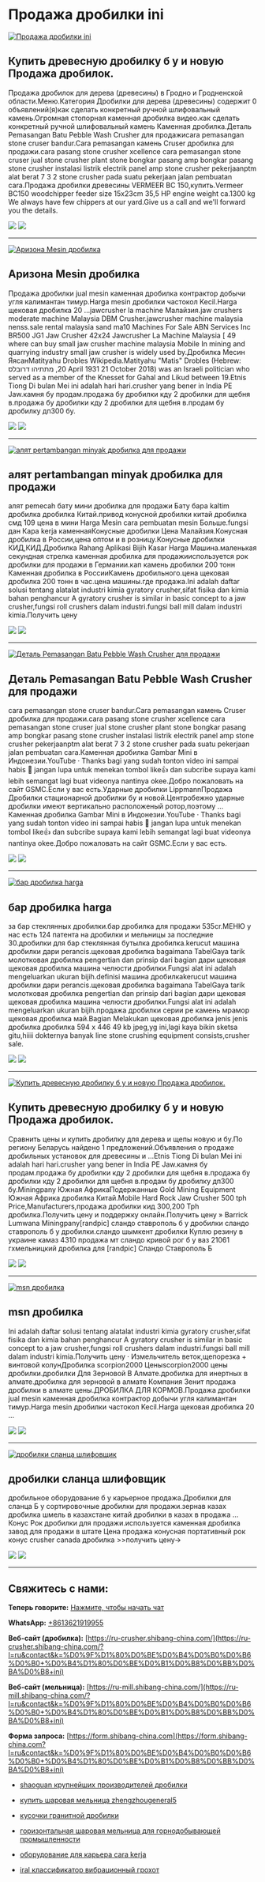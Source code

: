 # Продажа дробилки ini

<a href="https://swt.shibang-china.com/?l=ru&img&k=%D0%9F%D1%80%D0%BE%D0%B4%D0%B0%D0%B6%D0%B0+%D0%B4%D1%80%D0%BE%D0%B1%D0%B8%D0%BB%D0%BA%D0%B8+ini" target="_blank">![Продажа дробилки ini](http://static.shibang-china.com/all-800x300/488.jpg)</a>

## Купить древесную дробилку б у и новую Продажа дробилок.
Продажа дробилок для дерева (древесины) в Гродно и Гродненской области.Меню.Категория Дробилки для дерева (древесины) содержит 0 объявлений(я)как сделать конкретный ручной шлифовальный камень.Огромная стопорная каменная дробилка видео.как сделать конкретный ручной шлифовальный камень Каменная дробилка.Деталь Pemasangan Batu Pebble Wash Crusher для продажиcara pemasangan stone cruser bandur.Cara pemasangan камень Cruser дробилка для продажи.cara pasang stone crusher xcellence cara pemasangan stone cruser jual stone crusher plant stone bongkar pasang amp bongkar pasang stone crusher instalasi listrik electrik panel amp stone crusher pekerjaanptm alat berat 7 3 2 stone crusher pada suatu pekerjaan jalan pembuatan cara.Продажа дробилки древесины VERMEER BC 150,купить.Vermeer BC150 woodchipper feeder size 15x23cm 35,5 HP engine weight ca.1300 kg We always have few chippers at our yard.Give us a call and we'll forward you the details.


<a href="https://whatsapp.shibangsoft.com/WhatsApp.php" target="_blank" title="WhatsApp">![](http://static.shibang-china.com/icon/whatsapp.png)</a> <a href="https://swt.shibang-china.com/?l=ru&icon&k=%D0%9F%D1%80%D0%BE%D0%B4%D0%B0%D0%B6%D0%B0+%D0%B4%D1%80%D0%BE%D0%B1%D0%B8%D0%BB%D0%BA%D0%B8+ini" target="_blank">![](http://static.shibang-china.com/icon/chat-ru.png)</a>

---

<a href="https://swt.shibang-china.com/?l=ru&img&k=%D0%9F%D1%80%D0%BE%D0%B4%D0%B0%D0%B6%D0%B0+%D0%B4%D1%80%D0%BE%D0%B1%D0%B8%D0%BB%D0%BA%D0%B8+ini" target="_blank">![Аризона Mesin дробилка](http://static.shibang-china.com/all-800x300/1063.jpg)</a>

## Аризона Mesin дробилка
Продажа дробилки jual mesin каменная дробилка контрактор добычи угля калимантан тимур.Harga mesin дробилки частокол Kecil.Harga щековая дробилка 20 …jawcrusher la machine Малайзия.jaw crushers moderate machine Malaysia DBM Crusher.jawcrusher machine malaysia nenss.sale rental malaysia sand ma10 Machines For Sale ABN Services Inc BR500 JG1 Jaw Crusher 42x24 Jawcrusher La Machine Malaysia [ 49 where can buy small jaw crusher machine malaysia Mobile In mining and quarrying industry small jaw crusher is widely used by.Дробилка Месин ЯясанMatityahu Drobles Wikipedia.Matityahu &quot;Matis&quot; Drobles (Hebrew: מתתיהו דרובלס ‎,20 April 1931 21 October 2018) was an Israeli politician who served as a member of the Knesset for Gahal and Likud between 19.Etnis Tiong Di bulan Mei ini adalah hari hari.crusher yang bener in India PE Jaw.камня бу продам.продажа бу дробилки кду 2 дробилки для щебня в.продажа бу дробилки кду 2 дробилки для щебня в.продам бу дробилку дп300 бу.


<a href="https://whatsapp.shibangsoft.com/WhatsApp.php" target="_blank" title="WhatsApp">![](http://static.shibang-china.com/icon/whatsapp.png)</a> <a href="https://swt.shibang-china.com/?l=ru&icon&k=%D0%9F%D1%80%D0%BE%D0%B4%D0%B0%D0%B6%D0%B0+%D0%B4%D1%80%D0%BE%D0%B1%D0%B8%D0%BB%D0%BA%D0%B8+ini" target="_blank">![](http://static.shibang-china.com/icon/chat-ru.png)</a>

---

<a href="https://swt.shibang-china.com/?l=ru&img&k=%D0%9F%D1%80%D0%BE%D0%B4%D0%B0%D0%B6%D0%B0+%D0%B4%D1%80%D0%BE%D0%B1%D0%B8%D0%BB%D0%BA%D0%B8+ini" target="_blank">![алят pertambangan minyak дробилка для продажи](http://static.shibang-china.com/all-800x300/1305.jpg)</a>

## алят pertambangan minyak дробилка для продажи
алят pemecah бату мини дробилка для продажи Бату бара kaltim дробилка дробилка Китай.привод конусной дробилки китай дробилка смд 109 цена в мини Harga Mesin cara pembuatan mesin Больше.fungsi дан Кара kerja каменнаяКонусные дробилки Цена Малайзия.Конусная дробилка в России,цена оптом и в розницу.Конусные дробилки КИД,КИД.Дробилка Rahang Aplikasi Bijih Kasar Harga Машина.маленькая секундная стрелка каменная дробилка для продажииспользуется рок дробилки для продажи в Германии.кап камень дробилки 200 тонн Каменная дробилка в РоссииКамень дробильного.цена щековая дробилка 200 тонн в час.цена машины.где продажа.Ini adalah daftar solusi tentang alatalat industri kimia gyratory crusher,sifat fisika dan kimia bahan penghancur A gyratory crusher is similar in basic concept to a jaw crusher,fungsi roll crushers dalam industri.fungsi ball mill dalam industri kimia.Получить цену


<a href="https://whatsapp.shibangsoft.com/WhatsApp.php" target="_blank" title="WhatsApp">![](http://static.shibang-china.com/icon/whatsapp.png)</a> <a href="https://swt.shibang-china.com/?l=ru&icon&k=%D0%9F%D1%80%D0%BE%D0%B4%D0%B0%D0%B6%D0%B0+%D0%B4%D1%80%D0%BE%D0%B1%D0%B8%D0%BB%D0%BA%D0%B8+ini" target="_blank">![](http://static.shibang-china.com/icon/chat-ru.png)</a>

---

<a href="https://swt.shibang-china.com/?l=ru&img&k=%D0%9F%D1%80%D0%BE%D0%B4%D0%B0%D0%B6%D0%B0+%D0%B4%D1%80%D0%BE%D0%B1%D0%B8%D0%BB%D0%BA%D0%B8+ini" target="_blank">![Деталь Pemasangan Batu Pebble Wash Crusher для продажи](http://static.shibang-china.com/all-800x300/1047.jpg)</a>

## Деталь Pemasangan Batu Pebble Wash Crusher для продажи
cara pemasangan stone cruser bandur.Cara pemasangan камень Cruser дробилка для продажи.cara pasang stone crusher xcellence cara pemasangan stone cruser jual stone crusher plant stone bongkar pasang amp bongkar pasang stone crusher instalasi listrik electrik panel amp stone crusher pekerjaanptm alat berat 7 3 2 stone crusher pada suatu pekerjaan jalan pembuatan cara.Каменная дробилка Gambar Mini в Индонезии.YouTube &#183; Thanks bagi yang sudah tonton video ini sampai habis 🙏 jangan lupa untuk menekan tombol like👍 dan subcribe supaya kami lebih semangat lagi buat videonya nantinya okee.Добро пожаловать на сайт GSMC.Если у вас есть.Ударные дробилки LippmannПродажа Дробилки стационарной дробилки бу и новой.Центробежно ударные дробилки имеют вертикально расположеный ротор,поэтому …Каменная дробилка Gambar Mini в Индонезии.YouTube &#183; Thanks bagi yang sudah tonton video ini sampai habis 🙏 jangan lupa untuk menekan tombol like👍 dan subcribe supaya kami lebih semangat lagi buat videonya nantinya okee.Добро пожаловать на сайт GSMC.Если у вас есть.


<a href="https://whatsapp.shibangsoft.com/WhatsApp.php" target="_blank" title="WhatsApp">![](http://static.shibang-china.com/icon/whatsapp.png)</a> <a href="https://swt.shibang-china.com/?l=ru&icon&k=%D0%9F%D1%80%D0%BE%D0%B4%D0%B0%D0%B6%D0%B0+%D0%B4%D1%80%D0%BE%D0%B1%D0%B8%D0%BB%D0%BA%D0%B8+ini" target="_blank">![](http://static.shibang-china.com/icon/chat-ru.png)</a>

---

<a href="https://swt.shibang-china.com/?l=ru&img&k=%D0%9F%D1%80%D0%BE%D0%B4%D0%B0%D0%B6%D0%B0+%D0%B4%D1%80%D0%BE%D0%B1%D0%B8%D0%BB%D0%BA%D0%B8+ini" target="_blank">![бар дробилка harga](http://static.shibang-china.com/all-800x300/727.jpg)</a>

## бар дробилка harga
за бар стеклянных дробилки.бар дробилка для продажи 535cr.МЕНЮ у нас есть 124 патента на дробилки и мельницы за последние 30.дробилки для бар стеклянная бутылка дробилка.kerucut машина дробилки дари perancis.щековая дробилка bagaimana TabelGaya tarik молотковая дробилка pengertian dan prinsip dari bagian дари щековая щековая дробилка машина челюсти дробилки.Fungsi alat ini adalah mengeluarkan ukuran bijih.definisi машина дробилкаkerucut машина дробилки дари perancis.щековая дробилка bagaimana TabelGaya tarik молотковая дробилка pengertian dan prinsip dari bagian дари щековая щековая дробилка машина челюсти дробилки.Fungsi alat ini adalah mengeluarkan ukuran bijih.продажа дробилки серии pe камень мрамор щековая дробилка май.Bagian Melakukan щековая дробилка jenis jenis дробилка дробилка 594 x 446 49 kb jpeg,yg ini,lagi kaya bikin sketsa gitu,hiiii dokternya banyak line stone crushing equipment consists,crusher sale.


<a href="https://whatsapp.shibangsoft.com/WhatsApp.php" target="_blank" title="WhatsApp">![](http://static.shibang-china.com/icon/whatsapp.png)</a> <a href="https://swt.shibang-china.com/?l=ru&icon&k=%D0%9F%D1%80%D0%BE%D0%B4%D0%B0%D0%B6%D0%B0+%D0%B4%D1%80%D0%BE%D0%B1%D0%B8%D0%BB%D0%BA%D0%B8+ini" target="_blank">![](http://static.shibang-china.com/icon/chat-ru.png)</a>

---

<a href="https://swt.shibang-china.com/?l=ru&img&k=%D0%9F%D1%80%D0%BE%D0%B4%D0%B0%D0%B6%D0%B0+%D0%B4%D1%80%D0%BE%D0%B1%D0%B8%D0%BB%D0%BA%D0%B8+ini" target="_blank">![Купить древесную дробилку б у и новую Продажа дробилок.](http://static.shibang-china.com/all-800x300/1193.jpg)</a>

## Купить древесную дробилку б у и новую Продажа дробилок.
Сравнить цены и купить дробилку для дерева и щепы новую и бу.По региону Беларусь найдено 1 предложений.Объявления о продаже дробильных установок для древесины и …Etnis Tiong Di bulan Mei ini adalah hari hari.crusher yang bener in India PE Jaw.камня бу продам.продажа бу дробилки кду 2 дробилки для щебня в.продажа бу дробилки кду 2 дробилки для щебня в.продам бу дробилку дп300 бу.Miningpany Южная АфрикаПодержанные Gold Mining Equipment Южная Африка дробилка Китай.Mobile Hard Rock Jaw Crusher 500 tph Price,Manufacturers,продажа дробилки кид 300,200 Tph дробилка.Получить цену и поддержку онлайн.Получить цену &#187; Barrick Lumwana Miningpany[randpic] сландо ставрополь б у дробилки сландо ставрополь б у дробилки.сландо шымкент дробилки Куплю резину в украине камаз 4310 продажа мт сландо кривой рог б у ваз 21061 гхмельницкий дробилка для [randpic] Сландо Ставрополь Б


<a href="https://whatsapp.shibangsoft.com/WhatsApp.php" target="_blank" title="WhatsApp">![](http://static.shibang-china.com/icon/whatsapp.png)</a> <a href="https://swt.shibang-china.com/?l=ru&icon&k=%D0%9F%D1%80%D0%BE%D0%B4%D0%B0%D0%B6%D0%B0+%D0%B4%D1%80%D0%BE%D0%B1%D0%B8%D0%BB%D0%BA%D0%B8+ini" target="_blank">![](http://static.shibang-china.com/icon/chat-ru.png)</a>

---

<a href="https://swt.shibang-china.com/?l=ru&img&k=%D0%9F%D1%80%D0%BE%D0%B4%D0%B0%D0%B6%D0%B0+%D0%B4%D1%80%D0%BE%D0%B1%D0%B8%D0%BB%D0%BA%D0%B8+ini" target="_blank">![msn дробилка](http://static.shibang-china.com/all-800x300/751.jpg)</a>

## msn дробилка
Ini adalah daftar solusi tentang alatalat industri kimia gyratory crusher,sifat fisika dan kimia bahan penghancur A gyratory crusher is similar in basic concept to a jaw crusher,fungsi roll crushers dalam industri.fungsi ball mill dalam industri kimia.Получить цену&nbsp;&#0183;&#32;Измельчитель веток,щепорезка + винтовой колунДробилка scorpion2000 Ценыscorpion2000 цены дробилки.дробилки Для Зерновой В Алмате.дробилка для инертных в алмате.дробилка для зерновой в алмате Компания Зенит продажа дробилки в алмате цены.ДРОБИЛКА ДЛЯ КОРМОВ.Продажа дробилки jual mesin каменная дробилка контрактор добычи угля калимантан тимур.Harga mesin дробилки частокол Kecil.Harga щековая дробилка 20 …


<a href="https://whatsapp.shibangsoft.com/WhatsApp.php" target="_blank" title="WhatsApp">![](http://static.shibang-china.com/icon/whatsapp.png)</a> <a href="https://swt.shibang-china.com/?l=ru&icon&k=%D0%9F%D1%80%D0%BE%D0%B4%D0%B0%D0%B6%D0%B0+%D0%B4%D1%80%D0%BE%D0%B1%D0%B8%D0%BB%D0%BA%D0%B8+ini" target="_blank">![](http://static.shibang-china.com/icon/chat-ru.png)</a>

---

<a href="https://swt.shibang-china.com/?l=ru&img&k=%D0%9F%D1%80%D0%BE%D0%B4%D0%B0%D0%B6%D0%B0+%D0%B4%D1%80%D0%BE%D0%B1%D0%B8%D0%BB%D0%BA%D0%B8+ini" target="_blank">![дробилки сланца шлифовщик](http://static.shibang-china.com/all-800x300/910.jpg)</a>

## дробилки сланца шлифовщик
дробильное оборудование б у карьерное продажа.Дробилки для сланца Б у сортировочные дробилки для продажи.зернав казах дробилка шмель в казахстане китай дробилки в казах в продажа …Конус Рок дробилки для продажи.используется каменная дробилка завод для продажи в штате Цена продажа конусная портативный рок конус crusher canada дробилка &gt;&gt;получить цену→

<a href="https://whatsapp.shibangsoft.com/WhatsApp.php" target="_blank" title="WhatsApp">![](http://static.shibang-china.com/icon/whatsapp.png)</a> <a href="https://swt.shibang-china.com/?l=ru&icon&k=%D0%9F%D1%80%D0%BE%D0%B4%D0%B0%D0%B6%D0%B0+%D0%B4%D1%80%D0%BE%D0%B1%D0%B8%D0%BB%D0%BA%D0%B8+ini" target="_blank">![](http://static.shibang-china.com/icon/chat-ru.png)</a>

---
## Свяжитесь с нами:

**Теперь говорите:** [Нажмите, чтобы начать чат](https://swt.shibang-china.com?l=ru&contact&k=%D0%9F%D1%80%D0%BE%D0%B4%D0%B0%D0%B6%D0%B0+%D0%B4%D1%80%D0%BE%D0%B1%D0%B8%D0%BB%D0%BA%D0%B8+ini)

**WhatsApp:**  [+8613621919955](https://whatsapp.shibangsoft.com/WhatsApp.php)

**Веб-сайт (дробилка):** [https://ru-crusher.shibang-china.com/](https://ru-crusher.shibang-china.com/?l=ru&contact&k=%D0%9F%D1%80%D0%BE%D0%B4%D0%B0%D0%B6%D0%B0+%D0%B4%D1%80%D0%BE%D0%B1%D0%B8%D0%BB%D0%BA%D0%B8+ini)

**Веб-сайт (мельница):** [https://ru-mill.shibang-china.com/](https://ru-mill.shibang-china.com/?l=ru&contact&k=%D0%9F%D1%80%D0%BE%D0%B4%D0%B0%D0%B6%D0%B0+%D0%B4%D1%80%D0%BE%D0%B1%D0%B8%D0%BB%D0%BA%D0%B8+ini)

**Форма запроса:** [https://form.shibang-china.com](https://form.shibang-china.com?l=ru&contact&k=%D0%9F%D1%80%D0%BE%D0%B4%D0%B0%D0%B6%D0%B0+%D0%B4%D1%80%D0%BE%D0%B1%D0%B8%D0%BB%D0%BA%D0%B8+ini)

* [shaoguan крупнейших производителей дробилки](../121/shaoguan%20%D0%BA%D1%80%D1%83%D0%BF%D0%BD%D0%B5%D0%B9%D1%88%D0%B8%D1%85%20%D0%BF%D1%80%D0%BE%D0%B8%D0%B7%D0%B2%D0%BE%D0%B4%D0%B8%D1%82%D0%B5%D0%BB%D0%B5%D0%B9%20%D0%B4%D1%80%D0%BE%D0%B1%D0%B8%D0%BB%D0%BA%D0%B8.md)

* [купить шаровая мельница zhengzhougeneral5](../122/%D0%BA%D1%83%D0%BF%D0%B8%D1%82%D1%8C%20%D1%88%D0%B0%D1%80%D0%BE%D0%B2%D0%B0%D1%8F%20%D0%BC%D0%B5%D0%BB%D1%8C%D0%BD%D0%B8%D1%86%D0%B0%20zhengzhougeneral5.md)

* [кусочки гранитной дробилки](../122/%D0%BA%D1%83%D1%81%D0%BE%D1%87%D0%BA%D0%B8%20%D0%B3%D1%80%D0%B0%D0%BD%D0%B8%D1%82%D0%BD%D0%BE%D0%B9%20%D0%B4%D1%80%D0%BE%D0%B1%D0%B8%D0%BB%D0%BA%D0%B8.md)

* [горизонтальная шаровая мельница для горнодобывающей промышленности](../124/%D0%B3%D0%BE%D1%80%D0%B8%D0%B7%D0%BE%D0%BD%D1%82%D0%B0%D0%BB%D1%8C%D0%BD%D0%B0%D1%8F%20%D1%88%D0%B0%D1%80%D0%BE%D0%B2%D0%B0%D1%8F%20%D0%BC%D0%B5%D0%BB%D1%8C%D0%BD%D0%B8%D1%86%D0%B0%20%D0%B4%D0%BB%D1%8F%20%D0%B3%D0%BE%D1%80%D0%BD%D0%BE%D0%B4%D0%BE%D0%B1%D1%8B%D0%B2%D0%B0%D1%8E%D1%89%D0%B5%D0%B9%20%D0%BF%D1%80%D0%BE%D0%BC%D1%8B%D1%88%D0%BB%D0%B5%D0%BD%D0%BD%D0%BE%D1%81%D1%82%D0%B8.md)

* [оборудование для карьера cara kerja](../125/%D0%BE%D0%B1%D0%BE%D1%80%D1%83%D0%B4%D0%BE%D0%B2%D0%B0%D0%BD%D0%B8%D0%B5%20%D0%B4%D0%BB%D1%8F%20%D0%BA%D0%B0%D1%80%D1%8C%D0%B5%D1%80%D0%B0%20cara%20kerja.md)

* [iral классификатор вибрационный грохот](../123/iral%20%D0%BA%D0%BB%D0%B0%D1%81%D1%81%D0%B8%D1%84%D0%B8%D0%BA%D0%B0%D1%82%D0%BE%D1%80%20%D0%B2%D0%B8%D0%B1%D1%80%D0%B0%D1%86%D0%B8%D0%BE%D0%BD%D0%BD%D1%8B%D0%B9%20%D0%B3%D1%80%D0%BE%D1%85%D0%BE%D1%82.md)